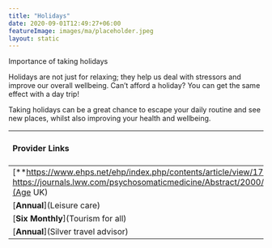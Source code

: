 ```yaml
---
title: "Holidays"
date: 2020-09-01T12:49:27+06:00
featureImage: images/ma/placeholder.jpeg
layout: static
---
```


Importance of taking holidays

Holidays are not just for relaxing; they help us deal with stressors and improve our overall wellbeing. Can’t afford a holiday? You can get the same effect with a day trip!

Taking holidays can be a great chance to escape your daily routine and see new places, whilst also improving your health and wellbeing.

| Provider Links      | Free or Paid  |  
| :-----------          | :--------------:      |  
| [**https://www.ehps.net/ehp/index.php/contents/article/view/1729, https://journals.lww.com/psychosomaticmedicine/Abstract/2000/09000/Are_Vacations_Good_for_Your_Health__The_9_Year.3.aspx**](Age UK) | Online | 
| [**Annual**](Leisure care) | Online | 
| [**Six Monthly**](Tourism for all) | Online | 
| [**Annual**](Silver travel advisor) | Online | 
  

<br/><br/>






